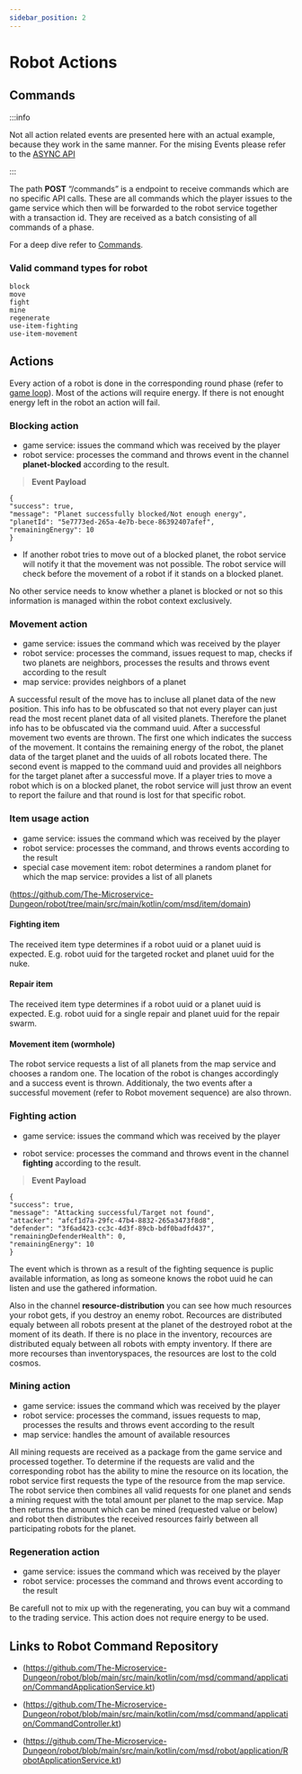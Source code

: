 ```yaml
---
sidebar_position: 2
---
```


# Robot Actions

## Commands

:::info

Not all action related events are presented here with an actual example, because they work in the same manner.
For the mising Events please refer to the [ASYNC API](/asyncapi/robot)

:::

The path **POST** “/commands” is a endpoint to receive commands which are no specific API calls. These are all commands which the player issues to the game service which then will be forwarded to the robot service together with a transaction id. They are received as a batch consisting of all commands of a phase.

For a deep dive refer to [Commands](/game/commands.md).

### Valid command types for robot

    block
    move
    fight
    mine
    regenerate
    use-item-fighting
    use-item-movement

## Actions

Every action of a robot is done in the corresponding round phase (refer to [game loop](/game/game.md)). Most of the actions will require energy. If there is not enought energy left in the robot an action will fail.

### Blocking action

* game service: issues the command which was received by the player
* robot service: processes the command and throws event in the channel **planet-blocked** according to the result.

>**Event Payload**

    {
    "success": true,
    "message": "Planet successfully blocked/Not enough energy",
    "planetId": "5e7773ed-265a-4e7b-bece-86392407afef",
    "remainingEnergy": 10
    }

* If another robot tries to move out of a blocked planet, the robot service will notify it that the movement was not possible. The robot service will check before the movement of a robot if it stands on a blocked planet.

No other service needs to know whether a planet is blocked or not so this information is managed within the robot context exclusively.

### Movement action

* game service: issues the command which was received by the player
* robot service: processes the command, issues request to map, checks if two planets are neighbors, processes the results and throws event according to the result
* map service: provides neighbors of a planet

A successful result of the move has to incluse all planet data of the new position. This info has to be obfuscated so that not every player can just read the most recent planet data of all visited planets. Therefore the planet info has to be obfuscated via the command uuid.
After a successful movement two events are thrown. The first one which indicates the success of the movement. It contains the remaining energy of the robot, the planet data of the target planet and the uuids of all robots located there. The second event is mapped to the command uuid and provides all neighbors for the target planet after a successful move.
If a player tries to move a robot which is on a blocked planet, the robot service will just throw an event to report the failure and that round is lost for that specific robot.

### Item usage action

* game service: issues the command which was received by the player
* robot service: processes the command, and throws events according to the result
* special case movement item: robot determines a random planet for which the map service: provides a list of all planets

(https://github.com/The-Microservice-Dungeon/robot/tree/main/src/main/kotlin/com/msd/item/domain)

#### Fighting item

The received item type determines if a robot uuid or a planet uuid is expected. E.g. robot uuid for the targeted rocket and planet uuid for the nuke.

#### Repair item

The received item type determines if a robot uuid or a planet uuid is expected. E.g. robot uuid for a single repair and planet uuid for the repair swarm.

#### Movement item (wormhole)

The robot service requests a list of all planets from the map service and chooses a random one. The location of the robot is changes accordingly and a success event is thrown. Additionaly, the two events after a successful movement (refer to Robot movement sequence) are also thrown.

### Fighting action

* game service: issues the command which was received by the player

* robot service: processes the command and throws event in the channel **fighting** according to the result.

>**Event Payload**

    {
    "success": true,
    "message": "Attacking successful/Target not found",
    "attacker": "afcf1d7a-29fc-47b4-8832-265a3473f8d8",
    "defender": "3f6ad423-cc3c-4d3f-89cb-bdf0badfd437",
    "remainingDefenderHealth": 0,
    "remainingEnergy": 10
    }

The event which is thrown as a result of the fighting sequence is puplic available information, as long as someone knows the robot uuid he can listen and use the gathered information.

Also in the channel **resource-distribution** you can see how much resources your robot gets, if you destroy an enemy robot. Recources are distributed equaly between all robots present at the planet of the destroyed robot at the moment of its death. If there is no place in the inventory, recources are distributed equaly between all robots with empty inventory. If there are more recourses than inventoryspaces, the resources are lost to the cold cosmos.

### Mining action

* game service: issues the command which was received by the player
* robot service: processes the command, issues requests to map, processes the results and throws event according to the result
* map service: handles the amount of available resources

All mining requests are received as a package from the game service and processed together. To determine if the requests are valid and the corresponding robot has the ability to mine the resource on its location, the robot service first requests the type of the resource from the map service.
The robot service then combines all valid requests for one planet and sends a mining request with the total amount per planet to the map service. Map then returns the amount which can be mined (requested value or below) and robot then distributes the received resources fairly between all participating robots for the planet.

### Regeneration action

* game service: issues the command which was received by the player
* robot service: processes the command and throws event according to the result

Be carefull not to mix up with the regenerating, you can buy wit a command to the trading service. This action does not require energy to be used.

## Links to Robot Command Repository

* (https://github.com/The-Microservice-Dungeon/robot/blob/main/src/main/kotlin/com/msd/command/application/CommandApplicationService.kt)

* (https://github.com/The-Microservice-Dungeon/robot/blob/main/src/main/kotlin/com/msd/command/application/CommandController.kt)

* (https://github.com/The-Microservice-Dungeon/robot/blob/main/src/main/kotlin/com/msd/robot/application/RobotApplicationService.kt)